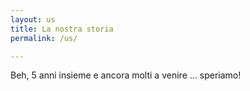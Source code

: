 ```yaml
---
layout: us
title: La nostra storia
permalink: /us/

---
```


Beh, 5 anni insieme e ancora molti a venire ... speriamo!
